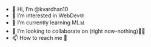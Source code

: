 - 👋 Hi, I’m @kvardhan10
- 👀 I’m interested in WebDev🌐
- 🌱 I’m currently learning ML📊
- 💞️ I’m looking to collaborate on (right now-nothing)👨‍💻
- 📫 How to reach me 📧

<!---
kvardhan10/kvardhan10 is a ✨ special ✨ repository because its `README.md` (this file) appears on your GitHub profile.
You can click the Preview link to take a look at your changes.
--->
